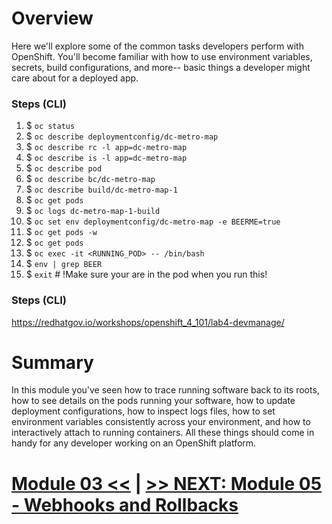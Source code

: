 # Overview

Here we'll explore some of the common tasks developers perform with OpenShift. You'll become familiar with how to use environment variables, secrets, build configurations, and more-- basic things a developer might care about for a deployed app.

### Steps (CLI)

1. $ `oc status`
1. $ `oc describe deploymentconfig/dc-metro-map`
1. $ `oc describe rc -l app=dc-metro-map`
1. $ `oc describe is -l app=dc-metro-map`
1. $ `oc describe pod`
1. $ `oc describe bc/dc-metro-map`
1. $ `oc describe build/dc-metro-map-1`
1. $ `oc get pods`
1. $ `oc logs dc-metro-map-1-build`
1. $ `oc set env deploymentconfig/dc-metro-map -e BEERME=true`
1. $ `oc get pods -w`
1. $ `oc get pods`
1. $ `oc exec -it <RUNNING_POD> -- /bin/bash`
1. $ `env | grep BEER`
1. $ `exit` # !Make sure your are in the pod when you run this!

### Steps (CLI)

https://redhatgov.io/workshops/openshift_4_101/lab4-devmanage/

# Summary

In this module you've seen how to trace running software back to its roots, how to see details on the pods running your software, how to update deployment configurations, how to inspect logs files, how to set environment variables consistently across your environment, and how to interactively attach to running containers. All these things should come in handy for any developer working on an OpenShift platform.

# [Module 03 <<](../Module%2003%20-%20Deploying%20via%20S2I) | [>> NEXT: Module 05 - Webhooks and Rollbacks](../Module%2005%20-%20Webhooks%20and%20Rollbacks)

